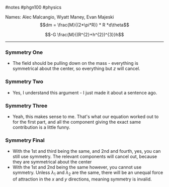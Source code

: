 #notes #phgn100 #physics

Names: Alec Malcangio, Wyatt Maney, Evan Majeski
$$dm = \frac{M}{(2*\pi*R)} * R *d\theta$$

$$-G \frac{M}{(R^{2}+h^{2})^{3}}h$$


---

### Symmetry One
- The field should be pulling down on the mass - everything is symmetrical about the center, so everything but $z$ will cancel.

### Symmetry Two
- Yes, I understand this argument - I just made it about a sentence ago.

### Symmetry Three
- Yeah, this makes sense to me. That's what our equation worked out to for the first part, and all the component giving the exact same contribution is a little funny.

### Symmetry Final
- With the 1st and third being the same, and 2nd and fourth, yes, you can still use symmetry. The relevant components will cancel out, because they are symmetrical about the center
- With the 1st and 2nd being the same however, you cannot use symmetry. Unless $\lambda_{1}$ and $\lambda_{2}$ are the same, there will be an unequal force of attraction in the $x$ and $y$ directions, meaning symmetry is invalid. 
